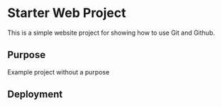 # Starter Web Project

This is a simple website project for showing how to use Git and Github.

## Purpose

Example project without a purpose

## Deployment
